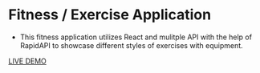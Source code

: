 # Fitness / Exercise Application

- This fitness application utilizes React and mulitple API with the help of RapidAPI to showcase different styles of exercises with equipment.


[LIVE DEMO](https://hella-fit.netlify.app/)

<img src='https://user-images.githubusercontent.com/67409144/188248722-4e6d625b-ebd1-4e2d-b467-17a82abc36f2.png' alt='' />
